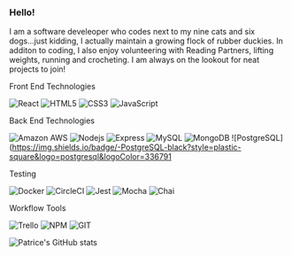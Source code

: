 ### Hello!

I am a software develeoper who codes next to my nine cats and six dogs...just kidding, I actually maintain a growing flock of rubber duckies.  In additon to coding, I also enjoy volunteering with Reading Partners, lifting weights, running and crocheting.  I am always on the lookout for neat projects to join!  

Front End Technologies

![React](https://img.shields.io/badge/-React-black?style=plastic-square&logo=react)
![HTML5](https://img.shields.io/badge/-HTML5-black?style=plastic-square&logo=html5)
![CSS3](https://img.shields.io/badge/-CSS3-black?style=plastic-square&logo=css3&logoColor=1572B6)
![JavaScript](https://img.shields.io/badge/-JavaScript-black?style=plastic-square&logo=javascript)


Back End Technologies

![Amazon AWS](https://img.shields.io/badge/AWS-black?style=plastic-square&logo=amazon-aws&logoColor=FF9900)
![Nodejs](https://img.shields.io/badge/-Nodejs-black?style=plastic-square&logo=Node.js)
![Express](https://img.shields.io/badge/-Express-black?style=plastic-square&logo=Express)
![MySQL](https://img.shields.io/badge/-MySQL-black?style=plastic-square&logo=mysql)
![MongoDB](https://img.shields.io/badge/-MongoDB-black?style=plastic-square&logo=mongodb)
![PostgreSQL](https://img.shields.io/badge/-PostgreSQL-black?style=plastic-square&logo=postgresql&logoColor=336791

Testing

![Docker](https://img.shields.io/badge/-Docker-black?style=plastic-square&logo=docker)
![CircleCI](https://img.shields.io/badge/-CircleCI-black?style=plastic-square&logo=CircleCI)
![Jest](https://img.shields.io/badge/-Jest-black?style=plastic-square&logo=Jest&logoColor=C21325)
![Mocha](https://img.shields.io/badge/-Mocha-black?style=plastic-square&logo=Mocha)
![Chai](https://img.shields.io/badge/-Chai-black?style=plastic-square&logo=Chai)

Workflow Tools

![Trello](https://img.shields.io/badge/-Trello-black?style=plastic-square&logo=Trello)
![NPM](https://img.shields.io/badge/-NPM-black?style=plastic-square&logo=npm)
![GIT](https://img.shields.io/badge/-GIT-black?style=plastic-square&logo=git)


![Patrice's GitHub stats](https://github-readme-stats.vercel.app/api?username=PattyKat&show_icons=true&theme=tokyonight)

